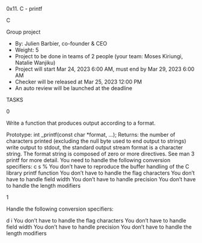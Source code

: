 0x11. C - printf

C

Group project

- By: Julien Barbier, co-founder & CEO
- Weight: 5
- Project to be done in teams of 2 people (your team: Moses Kiriungi, Natalie Wanjiku)
- Project will start Mar 24, 2023 6:00 AM, must end by Mar 29, 2023 6:00 AM
- Checker will be released at Mar 25, 2023 12:00 PM
- An auto review will be launched at the deadline

TASKS

0

Write a function that produces output according to a format.

Prototype: int _printf(const char *format, ...);
Returns: the number of characters printed (excluding the null byte used to end output to strings)
write output to stdout, the standard output stream
format is a character string. The format string is composed of zero or more directives. See man 3 printf for more detail. You need to handle the following conversion specifiers:
c
s
%
You don’t have to reproduce the buffer handling of the C library printf function
You don’t have to handle the flag characters
You don’t have to handle field width
You don’t have to handle precision
You don’t have to handle the length modifiers

1

Handle the following conversion specifiers:

d
i
You don’t have to handle the flag characters
You don’t have to handle field width
You don’t have to handle precision
You don’t have to handle the length modifiers
